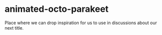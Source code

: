 # animated-octo-parakeet
Place where we can drop inspiration for us to use in discussions about our next title. 

